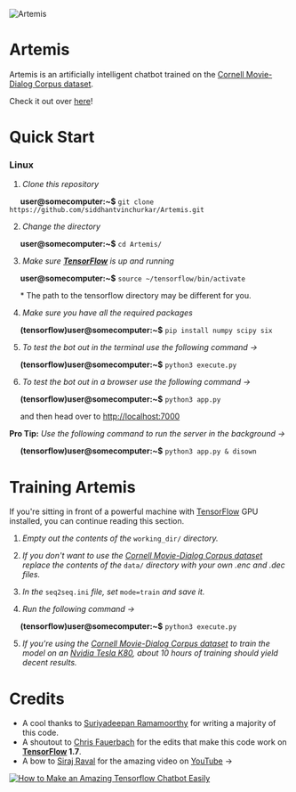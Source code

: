 ![Artemis](https://u.imageresize.org/5f5779be-6ec1-4e6a-9703-20ba9c4f993f.png "Artemis")
# Artemis

Artemis is an artificially intelligent chatbot trained on the [Cornell Movie-Dialog Corpus dataset](http://www.cs.cornell.edu/~cristian/Cornell_Movie-Dialogs_Corpus.html "Cornell Movie-Dialog Corpus dataset").

Check it out over [here](https:artemisai.tk "Artemis")!

# Quick Start

### Linux
1. *Clone this repository*

&nbsp;&nbsp;&nbsp;&nbsp;&nbsp;**user@somecomputer:~$** ```git clone https://github.com/siddhantvinchurkar/Artemis.git```

2. *Change the directory*

&nbsp;&nbsp;&nbsp;&nbsp;&nbsp;**user@somecomputer:~$** ```cd Artemis/```

3. *Make sure **[TensorFlow](https://www.tensorflow.org/ "TensorFlow")** is up and running*

&nbsp;&nbsp;&nbsp;&nbsp;&nbsp;**user@somecomputer:~$** ```source ~/tensorflow/bin/activate```

&nbsp;&nbsp;&nbsp;&nbsp;&nbsp;\* The path to the tensorflow directory may be different for you.

4. *Make sure you have all the required packages*

&nbsp;&nbsp;&nbsp;&nbsp;&nbsp;**(tensorflow)user@somecomputer:~$** ```pip install numpy scipy six```

5. *To test the bot out in the terminal use the following command →*

&nbsp;&nbsp;&nbsp;&nbsp;&nbsp;**(tensorflow)user@somecomputer:~$** ```python3 execute.py```

6. *To test the bot out in a browser use the following command →*

&nbsp;&nbsp;&nbsp;&nbsp;&nbsp;**(tensorflow)user@somecomputer:~$** ```python3 app.py```

&nbsp;&nbsp;&nbsp;&nbsp;&nbsp;and then head over to [http://localhost:7000](http://localhost:7000 "localhost on port 7000")

**Pro Tip:**  *Use the following command to run the server in the background →*

&nbsp;&nbsp;&nbsp;&nbsp;&nbsp;**(tensorflow)user@somecomputer:~$** ```python3 app.py & disown```

# Training Artemis

If you're sitting in front of a powerful machine with [TensorFlow](https://www.tensorflow.org/ "TensorFlow") GPU installed, you can continue reading this section.

1. *Empty out the contents of the* ```working_dir/``` *directory.*

2. *If you don't want to use the [Cornell Movie-Dialog Corpus dataset](http://www.cs.cornell.edu/~cristian/Cornell_Movie-Dialogs_Corpus.html "Cornell Movie-Dialog Corpus dataset") replace the contents of the* ```data/``` *directory with your own .enc and .dec files.*

3. *In the* ```seq2seq.ini``` *file, set* ```mode=train``` *and save it.*

4. *Run the following command →*

&nbsp;&nbsp;&nbsp;&nbsp;&nbsp;**(tensorflow)user@somecomputer:~$** ```python3 execute.py```

5. *If you're using the [Cornell Movie-Dialog Corpus dataset](http://www.cs.cornell.edu/~cristian/Cornell_Movie-Dialogs_Corpus.html "Cornell Movie-Dialog Corpus dataset") to train the model on an [Nvidia Tesla K80](https://www.nvidia.com/en-us/data-center/tesla-k80/ "Nvidia Tesla K80"), about 10 hours of training should yield decent results.*

# Credits

* A cool thanks to [Suriyadeepan Ramamoorthy](https://github.com/suriyadeepan "Suriyadeepan Ramamoorthy") for writing a majority of this code.
* A shoutout to [Chris Fauerbach](https://github.com/chrisfauerbach "Chris Fauerbach") for the edits that make this code work on **[TensorFlow](https://www.tensorflow.org/ "TensorFlow") 1.7**.
* A bow to [Siraj Raval](https://github.com/llSourcell "Siraj Raval") for the amazing video on [YouTube](https://www.youtube.com/watch?v=SJDEOWLHYVo&feature=youtu.be) →

[![How to Make an Amazing Tensorflow Chatbot Easily](http://img.youtube.com/vi/SJDEOWLHYVo/0.jpg)](http://www.youtube.com/watch?v=SJDEOWLHYVo "How to Make an Amazing Tensorflow Chatbot Easily")
